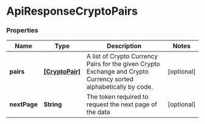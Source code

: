 # ApiResponseCryptoPairs

### Properties
Name | Type | Description | Notes
------------ | ------------- | ------------- | -------------
**pairs** | [**[CryptoPair]**](CryptoPair.md) | A list of Crypto Currency Pairs for the given Crypto Exchange and Crypto Currency sorted alphabetically by code. | [optional] 
**nextPage** | **String** | The token required to request the next page of the data | [optional] 



